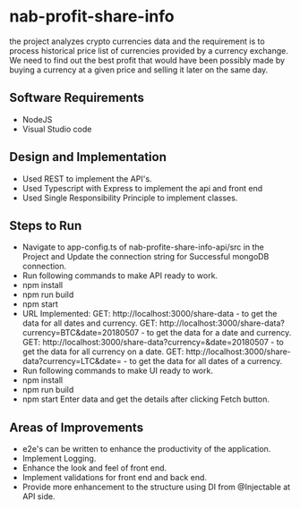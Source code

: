 # nab-profit-share-info
the project analyzes crypto currencies data and the requirement is to process historical price list of currencies provided by a currency exchange. We need to find out the best profit that would have been possibly made by
buying a currency at a given price and selling it later on the same day.

## Software Requirements
- NodeJS
- Visual Studio code

## Design and Implementation
- Used REST to implement the API's.
- Used Typescript with Express to implement the api and front end
- Used Single Responsibility Principle to implement classes.

## Steps to Run
- Navigate to app-config.ts of nab-profite-share-info-api/src in the Project and Update the connection string for Successful mongoDB connection.
- Run following commands to make API ready to work.
- npm install
- npm run build
- npm start
- URL Implemented: 
GET: http://localhost:3000/share-data - to get the data for all dates and currency.
GET: http://localhost:3000/share-data?currency=BTC&date=20180507 - to get the data for a date and currency.
GET: http://localhost:3000/share-data?currency=&date=20180507 - to get the data for all currency on a date.
GET: http://localhost:3000/share-data?currency=LTC&date= - to get the data for all dates of a currency.
- Run following commands to make UI ready to work.
- npm install
- npm run build
- npm start
Enter data and get the details after clicking Fetch button.

## Areas of Improvements
- e2e's can be written to enhance the productivity of the application.
- Implement Logging.
- Enhance the look and feel of front end.
- Implement validations for front end and back end.
- Provide more enhancement to the structure using DI from @Injectable at API side.

